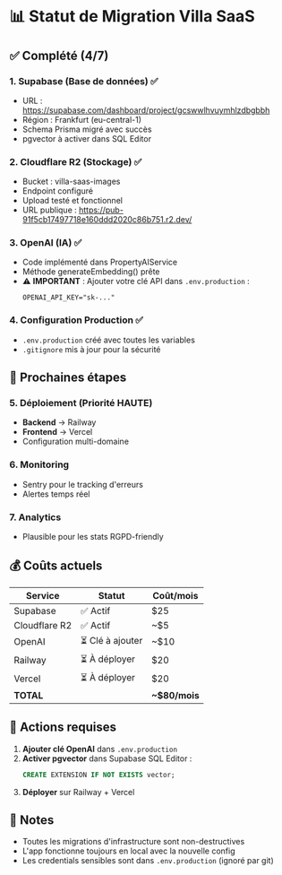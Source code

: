 # 📊 Statut de Migration Villa SaaS

## ✅ Complété (4/7)

### 1. Supabase (Base de données) ✅
- URL : https://supabase.com/dashboard/project/gcswwlhvuymhlzdbgbbh
- Région : Frankfurt (eu-central-1)
- Schema Prisma migré avec succès
- pgvector à activer dans SQL Editor

### 2. Cloudflare R2 (Stockage) ✅
- Bucket : villa-saas-images
- Endpoint configuré
- Upload testé et fonctionnel
- URL publique : https://pub-91f5cb17497718e160ddd2020c86b751.r2.dev/

### 3. OpenAI (IA) ✅
- Code implémenté dans PropertyAIService
- Méthode generateEmbedding() prête
- ⚠️ **IMPORTANT** : Ajouter votre clé API dans `.env.production` :
  ```
  OPENAI_API_KEY="sk-..."
  ```

### 4. Configuration Production ✅
- `.env.production` créé avec toutes les variables
- `.gitignore` mis à jour pour la sécurité

## 🚀 Prochaines étapes

### 5. Déploiement (Priorité HAUTE)
- **Backend** → Railway
- **Frontend** → Vercel
- Configuration multi-domaine

### 6. Monitoring
- Sentry pour le tracking d'erreurs
- Alertes temps réel

### 7. Analytics
- Plausible pour les stats RGPD-friendly

## 💰 Coûts actuels

| Service | Statut | Coût/mois |
|---------|--------|-----------|
| Supabase | ✅ Actif | $25 |
| Cloudflare R2 | ✅ Actif | ~$5 |
| OpenAI | ⏳ Clé à ajouter | ~$10 |
| Railway | ⏳ À déployer | $20 |
| Vercel | ⏳ À déployer | $20 |
| **TOTAL** | | **~$80/mois** |

## 🔑 Actions requises

1. **Ajouter clé OpenAI** dans `.env.production`
2. **Activer pgvector** dans Supabase SQL Editor :
   ```sql
   CREATE EXTENSION IF NOT EXISTS vector;
   ```
3. **Déployer** sur Railway + Vercel

## 📝 Notes

- Toutes les migrations d'infrastructure sont non-destructives
- L'app fonctionne toujours en local avec la nouvelle config
- Les credentials sensibles sont dans `.env.production` (ignoré par git)